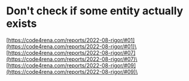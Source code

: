 # Don't check if some entity actually exists

[https://code4rena.com/reports/2022-08-rigor/#01](https://code4rena.com/reports/2022-08-rigor/#01)\
[https://code4rena.com/reports/2022-08-rigor/#07](https://code4rena.com/reports/2022-08-rigor/#07)\
[https://code4rena.com/reports/2022-08-rigor/#09](https://code4rena.com/reports/2022-08-rigor/#09)\

